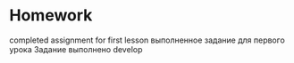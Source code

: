 # Homework
completed assignment for first lesson
выполненное задание для первого урока
Задание выполнено
develop